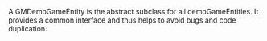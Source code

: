 A GMDemoGameEntity is the abstract subclass for all demoGameEntities. It provides a common interface and thus helps to avoid bugs and code duplication.